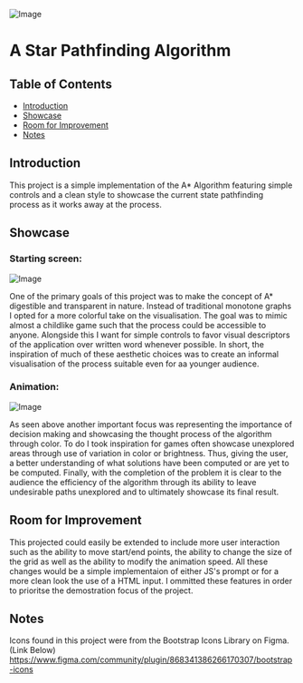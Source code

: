 ![Image](https://github.com/user-attachments/assets/b9fb1a3b-9f75-421b-82f2-6fad52f2ed73)

# A Star Pathfinding Algorithm

## Table of Contents
- [Introduction](#introduction)
- [Showcase](#showcase)
- [Room for Improvement](#room-for-improvement)
- [Notes](#notes)

## Introduction
This project is a simple implementation of the A* Algorithm featuring simple controls and a clean style to showcase the current state pathfinding process as it works away at the process.

## Showcase
### Starting screen:
![Image](https://github.com/user-attachments/assets/7c3b5408-6bd7-45f3-aee4-94c3219319ea)

One of the primary goals of this project was to make the concept of A* digestible and transparent in nature. Instead of traditional monotone graphs I opted for a more colorful take on the visualisation. The goal was to mimic almost a childlike game such that the process could be accessible to anyone. Alongside this I want for simple controls to favor visual descriptors of the application over written word whenever possible. In short, the inspiration of much of these aesthetic choices was to create an informal visualisation of the process suitable even for aa younger audience.

### Animation:
![Image](https://github.com/user-attachments/assets/215d3d60-b1ad-433d-ab82-ce65e5abab10)

As seen above another important focus was representing the importance of decision making and showcasing the thought process of the algorithm through color. To do I took inspiration for games often showcase unexplored areas through use of variation in color or brightness. Thus, giving the user, a better understanding of what solutions have been computed or are yet to be computed. Finally, with the completion of the problem it is clear to the audience the efficiency of the algorithm through its ability to leave undesirable paths unexplored and to ultimately showcase its final result.

## Room for Improvement
This projected could easily be extended to include more user interaction such as the ability to move start/end points, the ability to change the size of the grid as well as the ability to modify the animation speed. All these changes would be a simple implementaion of either JS's prompt or for a more clean look the use of a HTML input. I ommitted these features in order to prioritse the demostration focus of the project.

## Notes
Icons found in this project were from the Bootstrap Icons Library on Figma. (Link Below)
https://www.figma.com/community/plugin/868341386266170307/bootstrap-icons

